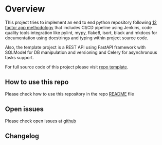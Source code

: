 # Overview

This project tries to implement an end to end python repository following [12 factor app methodology](https://12factor.net/) that includes CI/CD pipeline using Jenkins, code quality tools integration like pylint, mypy, flake8, isort, black and mkdocs for documentation using docstrings and typing within project source code.

Also, the template project is a REST API using FastAPI framework with SQLModel for DB manipulation and versioning and Celery for asynchronous tasks support.

For full source code of this project please visit [repo template](https://github.com/joagonzalez/python-seed/).

## How to use this repo
Please check how to use this repository in the repo [README](https://github.com/joagonzalez/python-seed/blob/master/README.md) file

## Open issues
Please check open issues at [github](https://github.com/joagonzalez/python-seed/issues)

## Changelog
